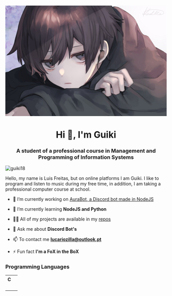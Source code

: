 <h1 align="center">
  <br>
    <a href=""><img src="https://github.com/Guiki18/Guiki18/blob/main/images/wallpaper.jpg?raw=true" alt="Yuichiro"></a>
  <br>
  <br>
    Hi 👋, I'm Guiki 
  <br>
</h1>

<h3 align="center">A student of a professional course in Management and Programming of Information Systems</h3>

<p align="left">
  <img src="https://komarev.com/ghpvc/?username=guiki18&label=Profile%20views&color=0e75b6&style=flat" alt="guiki18" />
</p>


Hello, my name is Luis Freitas, but on online platforms I am Guiki.
I like to program and listen to music during my free time, in addition, I am taking a professional computer course at school.

- 🔭 I’m currently working on [AuraBot, a Discord bot made in NodeJS](https://github.com/Guiki18/AuraBot)

- 🌱 I’m currently learning **NodeJS and Python**

- 👨‍💻 All of my projects are available in my [repos](https://github.com/Guiki18?tab=repositories)

- 💬 Ask me about **Discord Bot's**

- 📫 To contact me **lucariozilla@outlook.pt**

- ⚡ Fun fact **I'm a FoX in the BoX**

<h3 align="left">Programming Languages</h3>
<table>
  <tr>
    <th>C<th>
  </tr>

  <tr>
    <td><img scr="https://raw.githubusercontent.com/devicons/devicon/master/icons/c/c-original.svg" alt=""><td>
  </tr>
</table>

